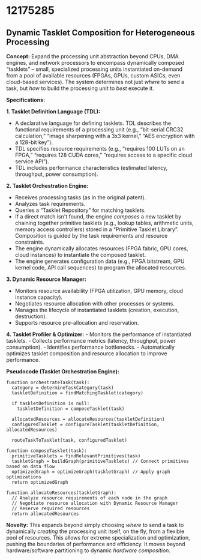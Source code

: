 # 12175285

## Dynamic Tasklet Composition for Heterogeneous Processing

**Concept:** Expand the processing unit abstraction beyond CPUs, DMA engines, and network processors to encompass dynamically composed “tasklets” – small, specialized processing units instantiated on-demand from a pool of available resources (FPGAs, GPUs, custom ASICs, even cloud-based services). The system determines not just *where* to send a task, but *how* to build the processing unit to *best* execute it.

**Specifications:**

**1. Tasklet Definition Language (TDL):**
   -  A declarative language for defining tasklets.  TDL describes the functional requirements of a processing unit (e.g., “bit-serial CRC32 calculation,” “image sharpening with a 3x3 kernel,” “AES encryption with a 128-bit key”).
   -  TDL specifies resource requirements (e.g., “requires 100 LUTs on an FPGA,” “requires 128 CUDA cores,” “requires access to a specific cloud service API”).
   -  TDL includes performance characteristics (estimated latency, throughput, power consumption).

**2. Tasklet Orchestration Engine:**
   - Receives processing tasks (as in the original patent).
   - Analyzes task requirements.
   - Queries a “Tasklet Repository” for matching tasklets.
   - If a direct match isn't found, the engine *composes* a new tasklet by chaining together primitive tasklets (e.g., lookup tables, arithmetic units, memory access controllers) stored in a “Primitive Tasklet Library”. Composition is guided by the task requirements and resource constraints.
   -  The engine dynamically allocates resources (FPGA fabric, GPU cores, cloud instances) to instantiate the composed tasklet.
   - The engine generates configuration data (e.g., FPGA bitstream, GPU kernel code, API call sequences) to program the allocated resources.

**3. Dynamic Resource Manager:**
   - Monitors resource availability (FPGA utilization, GPU memory, cloud instance capacity).
   -  Negotiates resource allocation with other processes or systems.
   -  Manages the lifecycle of instantiated tasklets (creation, execution, destruction).
   -  Supports resource pre-allocation and reservation.

**4. Tasklet Profiler & Optimizer:**
    -  Monitors the performance of instantiated tasklets.
    -  Collects performance metrics (latency, throughput, power consumption).
    -  Identifies performance bottlenecks.
    -  Automatically optimizes tasklet composition and resource allocation to improve performance.

**Pseudocode (Tasklet Orchestration Engine):**

```
function orchestrateTask(task):
  category = determineTaskCategory(task)
  taskletDefinition = findMatchingTasklet(category)

  if taskletDefinition is null:
    taskletDefinition = composeTasklet(task)

  allocatedResources = allocateResources(taskletDefinition)
  configuredTasklet = configureTasklet(taskletDefinition, allocatedResources)

  routeTaskToTasklet(task, configuredTasklet)

function composeTasklet(task):
  primitiveTasklets = findRelevantPrimitives(task)
  taskletGraph = buildGraph(primitiveTasklets) // Connect primitives based on data flow
  optimizedGraph = optimizeGraph(taskletGraph) // Apply graph optimizations
  return optimizedGraph

function allocateResources(taskletGraph):
  // Analyze resource requirements of each node in the graph
  // Negotiate resource allocation with Dynamic Resource Manager
  // Reserve required resources
  return allocatedResources
```

**Novelty:** This expands beyond simply choosing *where* to send a task to dynamically *creating* the processing unit itself, on the fly, from a flexible pool of resources. This allows for extreme specialization and optimization, pushing the boundaries of performance and efficiency.  It moves beyond hardware/software partitioning to dynamic *hardware composition*.